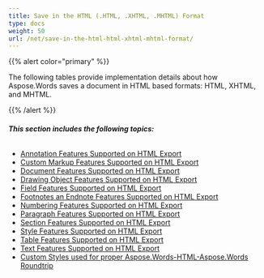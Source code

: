 ```yaml
---
title: Save in the HTML (.HTML, .XHTML, .MHTML) Format
type: docs
weight: 50
url: /net/save-in-the-html-html-xhtml-mhtml-format/
---
```


{{% alert color="primary" %}} 

The following tables provide implementation details about how Aspose.Words saves a document in HTML based formats: HTML, XHTML, and MHTML.

{{% /alert %}} 
###### **This section includes the following topics:** 
- [Annotation Features Supported on HTML Export](/words/net/annotation-features-supported-on-html-export-html/)
- [Custom Markup Features Supported on HTML Export](/words/net/custom-markup-features-supported-on-html-export-html/)
- [Document Features Supported on HTML Export](/words/net/document-features-supported-on-html-export-html/)
- [Drawing Object Features Supported on HTML Export](/words/net/drawing-object-features-supported-on-html-export-html/)
- [Field Features Supported on HTML Export](/words/net/field-features-supported-on-html-export-html/)
- [Footnotes an Endnote Features Supported on HTML Export](/words/net/footnotes-an-endnote-features-supported-on-html-export-html/)
- [Numbering Features Supported on HTML Export](/words/net/numbering-features-supported-on-html-export-html/)
- [Paragraph Features Supported on HTML Export](/words/net/paragraph-features-supported-on-html-export-html/)
- [Section Features Supported on HTML Export](/words/net/section-features-supported-on-html-export-html/)
- [Style Features Supported on HTML Export](/words/net/style-features-supported-on-html-export-html/)
- [Table Features Supported on HTML Export](/words/net/table-features-supported-on-html-export-html/)
- [Text Features Supported on HTML Export](/words/net/text-features-supported-on-html-export-html/)
- [Custom Styles used for proper Aspose.Words-HTML-Aspose.Words Roundtrip](/words/net/custom-styles-used-for-proper-aspose-words-html-aspose-words-roundtrip-html/)
